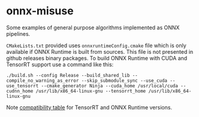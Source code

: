 # onnx-misuse
Some examples of general purpose algorithms implemented as ONNX pipelines.

`CMakeLists.txt` provided uses `onnxruntimeConfig.cmake` file which is only available if ONNX Runtime is built from sources. This file is not presented in github releases binary packages. To build ONNX Runtime with CUDA and TensorRT support use a command like this:
```
./build.sh --config Release --build_shared_lib --compile_no_warning_as_error --skip_submodule_sync --use_cuda --use_tensorrt --cmake_generator Ninja --cuda_home /usr/local/cuda --cudnn_home /usr/lib/x86_64-linux-gnu --tensorrt_home /usr/lib/x86_64-linux-gnu
```
Note [compatibility table](https://onnxruntime.ai/docs/execution-providers/TensorRT-ExecutionProvider.html#requirements) for TensorRT and ONNX Runtime versions.
